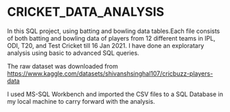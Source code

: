 # CRICKET_DATA_ANALYSIS

In this SQL project, using batting and bowling data tables.Each file consists of both batting and bowling data of players from 12 different teams in IPL, ODI, T20, and Test Cricket till 16 Jan 2021. 
I have done an exploratary analysis using basic to advanced SQL queries.

The raw dataset was downloaded from https://www.kaggle.com/datasets/shivanshsinghal107/cricbuzz-players-data

I used MS-SQL Workbench and imported the CSV files to a SQL Database in my local machine to carry forward with the analysis.
